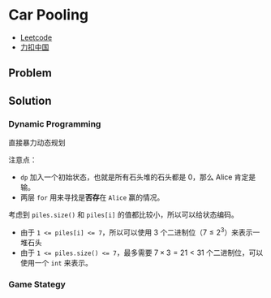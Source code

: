# Car Pooling

- [Leetcode](https://leetcode.com/problems/car-pooling)
- [力扣中国](https://leetcode.cn/problems/car-pooling)

## Problem

[](desc.md ':include')

## Solution

### Dynamic Programming

直接暴力动态规划

[](dp-force.cpp ':include :type=code cpp')

注意点：

- `dp` 加入一个初始状态，也就是所有石头堆的石头都是 $0$，那么 Alice 肯定是输。
- 两层 `for` 用来寻找是**否存**在 `Alice` 赢的情况。

考虑到 `piles.size()` 和 `piles[i]` 的值都比较小，所以可以给状态编码。

- 由于 `1 <= piles[i] <= 7`，所以可以使用 $3$ 个二进制位（$7 \le 2^3$）来表示一堆石头
- 由于 `1 <= piles.size() <= 7`，最多需要 $7 \times 3 = 21 < 31$ 个二进制位，可以使用一个 `int` 来表示。

[](dp-code.cpp ':include :type=code cpp')

### Game Stategy

[](solution.cpp ':include :type=code cpp')
